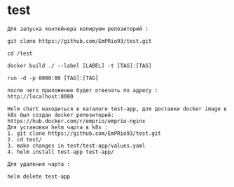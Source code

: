 # test
    Для запуска контейнера копируем репозиторий :
    
    git clone https://github.com/EmPRio93/test.git

    cd /test

    docker build ./ --label [LABEL] -t [TAG]:[TAG]

    run -d -p 8080:80 [TAG]:[TAG]

    после чего приложение будет отвечать по адресу :
    http://localhost:8080

    Helm chart находиться в каталоге test-app, для доставки docker image в k8s был создан docker репозиторий: https://hub.docker.com/r/emprio/emprio-nginx
    Для установки helm чарта в k8s :
    1. git clone https://github.com/EmPRio93/test.git 
    2. cd test/
    3. make changes in test/test-app/values.yaml
    4. helm install test-app test-app/ 

    Для удаления чарта :

    helm delete test-app

